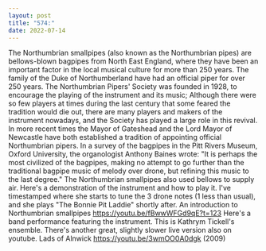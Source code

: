 ```yaml
---
layout: post
title: "574:"
date: 2022-07-14
---
```


The Northumbrian smallpipes (also known as the Northumbrian pipes) are bellows-blown bagpipes from North East England, where they have been an important factor in the local musical culture for more than 250 years. The family of the Duke of Northumberland have had an official piper for over 250 years. The Northumbrian Pipers' Society was founded in 1928, to encourage the playing of the instrument and its music; Although there were so few players at times during the last century that some feared the tradition would die out, there are many players and makers of the instrument nowadays, and the Society has played a large role in this revival. In more recent times the Mayor of Gateshead and the Lord Mayor of Newcastle have both established a tradition of appointing official Northumbrian pipers. In a survey of the bagpipes in the Pitt Rivers Museum, Oxford University, the organologist Anthony Baines wrote: "It is perhaps the most civilized of the bagpipes, making no attempt to go further than the traditional bagpipe music of melody over drone, but refining this music to the last degree." The Northumbrian smallpipes also used bellows to supply air. Here's a demonstration of the instrument and how to play it. I've timestamped where she starts to tune the 3 drone notes (1 less than usual), and she plays "The Bonnie Pit Laddie" shortly after.
 An introduction to Northumbrian smallpipes
https://youtu.be/fBwwWFGd9qE?t=123 
Here's a band performance featuring the instrument. This is Kathrym Tickell's ensemble. There's another great, slightly slower live version also on youtube.
 Lads of Alnwick
https://youtu.be/3wmOO0A0dgk (2009)

